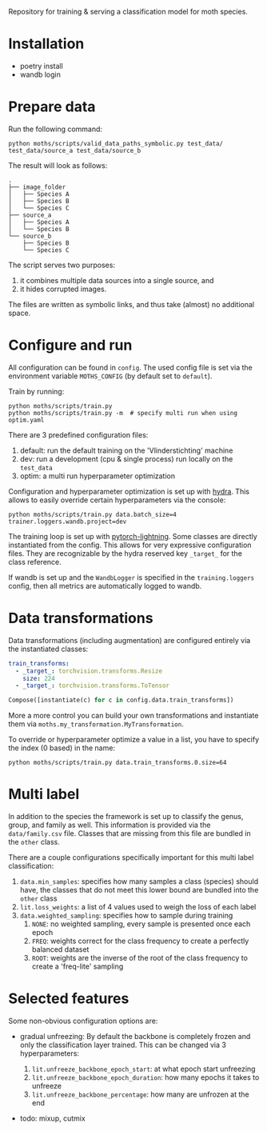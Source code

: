 Repository for training &amp; serving a classification model for moth species.

# Installation

- poetry install
- wandb login

# Prepare data

Run the following command:

```console
python moths/scripts/valid_data_paths_symbolic.py test_data/ test_data/source_a test_data/source_b
```

The result will look as follows:

```console
.
├── image_folder
│   ├── Species A
│   ├── Species B
│   └── Species C
├── source_a
│   ├── Species A
│   └── Species B
└── source_b
    ├── Species B
    └── Species C
```

The script serves two purposes:

1. it combines multiple data sources into a single source, and
2. it hides corrupted images.

The files are written as symbolic links, and thus take (almost) no additional space.

# Configure and run

All configuration can be found in `config`. The used config file is set via the
environment variable `MOTHS_CONFIG` (by default set to `default`).

Train by running:

```console
python moths/scripts/train.py
python moths/scripts/train.py -m  # specify multi run when using optim.yaml
```

There are 3 predefined configuration files:

1. default: run the default training on the 'Vlinderstichting' machine
2. dev: run a development (cpu & single process) run locally on the `test_data`
3. optim: a multi run hyperparameter optimization

Configuration and hyperparameter optimization is set up
with [hydra](https://hydra.cc/docs/intro/). This allows to easily override certain
hyperparameters via the console:

```console
python moths/scripts/train.py data.batch_size=4 trainer.loggers.wandb.project=dev
```

The training loop is set up
with [pytorch-lightning](https://pytorch-lightning.readthedocs.io/en/latest/). Some
classes are directly instantiated from the config. This allows for very expressive
configuration files. They are recognizable by the hydra reserved key `_target_` for the
class reference.

If wandb is set up and the `WandbLogger` is specified in the `training.loggers` config,
then all metrics are automatically logged to wandb.

# Data transformations

Data transformations (including augmentation) are configured entirely via the
instantiated classes:

```yaml
train_transforms:
  - _target_: torchvision.transforms.Resize
    size: 224
  - _target_: torchvision.transforms.ToTensor
```

```python
Compose([instantiate(c) for c in config.data.train_transforms])
```

More a more control you can build your own transformations and instantiate them
via `moths.my_transformation.MyTransformation`.

To override or hyperparameter optimize a value in a list, you have to specify the
index (0 based) in the name:

```console
python moths/scripts/train.py data.train_transforms.0.size=64
```

# Multi label

In addition to the species the framework is set up to classify the genus, group, and
family as well. This information is provided via the `data/family.csv` file. Classes
that are missing from this file are bundled in the `other` class.

There are a couple configurations specifically important for this multi label
classification:

1. `data.min_samples`: specifies how many samples a class (species) should have, the
   classes that do not meet this lower bound are bundled into the `other` class
2. `lit.loss_weights`: a list of 4 values used to weigh the loss of each label
3. `data.weighted_sampling`: specifies how to sample during training
    1. `NONE`: no weighted sampling, every sample is presented once each epoch
    2. `FREQ`: weights correct for the class frequency to create a perfectly balanced
       dataset
    3. `ROOT`: weights are the inverse of the root of the class frequency to create a
       'freq-lite' sampling

# Selected features

Some non-obvious configuration options are:

- gradual unfreezing: By default the backbone is completely frozen and only the
  classification layer trained. This can be changed via 3 hyperparameters:
    1. `lit.unfreeze_backbone_epoch_start`: at what epoch start unfreezing
    2. `lit.unfreeze_backbone_epoch_duration`: how many epochs it takes to unfreeze
    3. `lit.unfreeze_backbone_percentage`: how many are unfrozen at the end

- todo: mixup, cutmix
